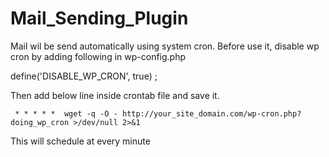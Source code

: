 # Mail_Sending_Plugin

Mail wil be send automatically using system cron.
Before use it, disable wp cron by adding following in wp-config.php

define('DISABLE_WP_CRON', true) ;

Then add below line inside crontab file and save it. 

     * * * * *  wget -q -O - http://your_site_domain.com/wp-cron.php?doing_wp_cron >/dev/null 2>&1

This will schedule at every minute
